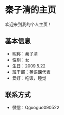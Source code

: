 # 秦子清的主页

欢迎来到我的个人主页！

## 基本信息

- 昵称：秦子清
- 性别：女
- 生日：2009.5.22
- 班干部：英语课代表
- 爱好：吃饭，睡觉

## 联系方式

- 微信：Qguoguo090522
